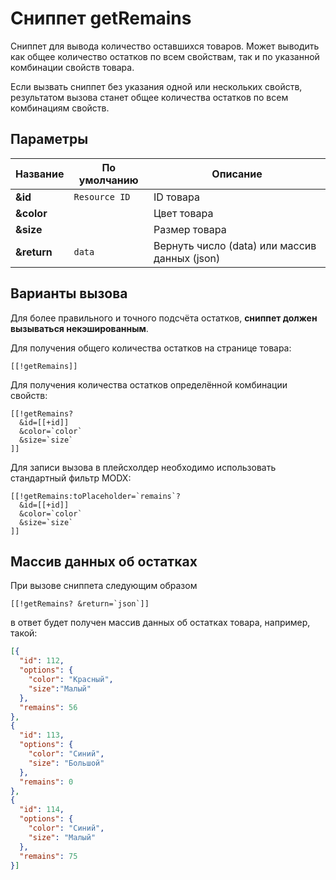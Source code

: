 # Сниппет getRemains

Сниппет для вывода количество оставшихся товаров. Может выводить как общее количество остатков по всем свойствам, так и по указанной комбинации свойств товара.

Если вызвать сниппет без указания одной или нескольких свойств, результатом вызова станет общее количества остатков по всем комбинациям свойств.

## Параметры

| Название    | По умолчанию  | Описание                                      |
| ----------- | ------------- | --------------------------------------------- |
| **&id**     | `Resource ID` | ID товара                                     |
| **&color**  |               | Цвет товара                                   |
| **&size**   |               | Размер товара                                 |
| **&return** | `data`        | Вернуть число (data) или массив данных (json) |

## Варианты вызова

Для более правильного и точного подсчёта остатков, **сниппет должен вызываться некэшированным**.

Для получения общего количества остатков на странице товара:

```modx
[[!getRemains]]
```

Для получения количества остатков определённой комбинации свойств:

```modx
[[!getRemains?
  &id=[[+id]]
  &color=`color`
  &size=`size`
]]
```

Для записи вызова в плейсхолдер необходимо использовать стандартный фильтр MODX:

```modx
[[!getRemains:toPlaceholder=`remains`?
  &id=[[+id]]
  &color=`color`
  &size=`size`
]]
```

## Массив данных об остатках

При вызове сниппета следующим образом

```modx
[[!getRemains? &return=`json`]]
```

в ответ будет получен массив данных об остатках товара, например, такой:

```json
[{
  "id": 112,
  "options": {
    "color": "Красный",
    "size":"Малый"
  },
  "remains": 56
},
{
  "id": 113,
  "options": {
    "color": "Синий",
    "size": "Большой"
  },
  "remains": 0
},
{
  "id": 114,
  "options": {
    "color": "Синий",
    "size": "Малый"
  },
  "remains": 75
}]
```
